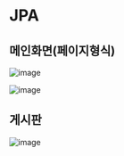 # JPA
## 메인화면(페이지형식)
![image](https://user-images.githubusercontent.com/88176456/160053091-ef792874-a9e9-4679-ad0f-83637d8980fa.png)

![image](https://user-images.githubusercontent.com/88176456/160053195-770b31ba-0140-4d26-b150-fcb97076dfbe.png)

## 게시판
![image](https://user-images.githubusercontent.com/88176456/160053371-45d8edf2-f97f-4485-9125-f344794161b8.png)
